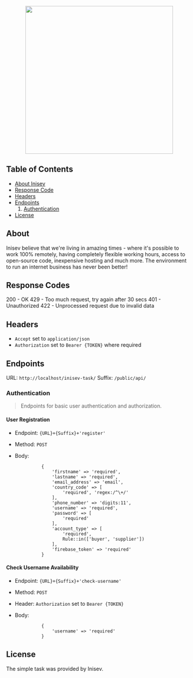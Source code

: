 <p align="center"><a href="https://laravel.com" target="_blank"><img src="https://inisev.com/themes/inisev-theme/assets/images/logo-white.svg" width="400"></a></p>

## Table of Contents
- [About Inisev](#about)
- [Response Code](#response-codes)
- [Headers](#headers)
- [Endpoints](#endpoints)
    1. [Authentication](#authentication)
- [License](#license)

## About

Inisev believe that we're living in amazing times - where it's possible to work 100% remotely, having completely flexible working hours, access to open-source code, inexpensive hosting and much more. The environment to run an internet business has never been better!

## Response Codes

200 - OK
429 - Too much request, try again after 30 secs
401 - Unauthorized
422 - Unprocessed request due to invalid data

## Headers

- `Accept` set to `application/json`
- `Authorization` set to `Bearer {TOKEN}` where required

## Endpoints

URL: `http://localhost/inisev-task/`
Suffix: `/public/api/`

### Authentication

> Endpoints for basic user authentication and authorization.

#### User Registration

- Endpoint: `{URL}+{Suffix}+'register'`
- Method: `POST`
- Body:

                {
                    'firstname' => 'required',
                    'lastname' => 'required',
                    'email_address' => 'email',
                    'country_code' => [
                        'required', 'regex:/^\+/'
                    ],
                    'phone_number' => 'digits:11',
                    'username' => 'required',
                    'password' => [
                        'required'
                    ],
                    'account_type' => [
                        'required',
                        Rule::in(['buyer', 'supplier'])
                    ],
                    'firebase_token' => 'required'
                }

#### Check Username Availability

- Endpoint: `{URL}+{Suffix}+'check-username'`
- Method: `POST`
- Header: `Authorization` set to `Bearer {TOKEN}`
- Body:

                {
                    'username' => 'required'
                }


## License

The simple task was provided by Inisev.

